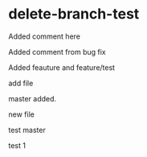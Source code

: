 # delete-branch-test

Added comment here

Added comment from bug fix

Added feauture and feature/test

add file

master added.

new file

test master

test 1